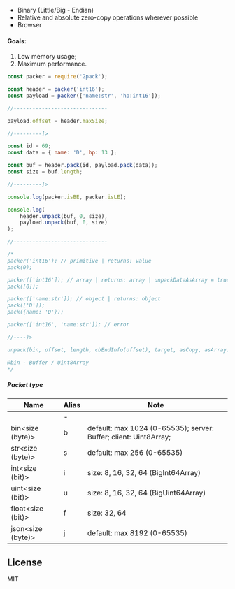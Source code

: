 * Binary (Little/Big - Endian)
* Relative and absolute zero-copy operations wherever possible
* Browser


#### Goals:
1. Low memory usage;
2. Maximum performance.


```javascript
const packer = require('2pack');

const header = packer('int16');
const payload = packer(['name:str', 'hp:int16']);

//------------------------------

payload.offset = header.maxSize;

//---------]>

const id = 69;
const data = { name: 'D', hp: 13 };

const buf = header.pack(id, payload.pack(data));
const size = buf.length;

//---------]>

console.log(packer.isBE, packer.isLE);

console.log(
    header.unpack(buf, 0, size),
    payload.unpack(buf, 0, size)
);

//------------------------------

/*
packer('int16'); // primitive | returns: value
pack(0);

packer(['int16']); // array | returns: array | unpackDataAsArray = true
pack([0]);

packer(['name:str']); // object | returns: object
pack(['D']);
pack({name: 'D'});

packer(['int16', 'name:str']); // error

//----)>

unpack(bin, offset, length, cbEndInfo(offset), target, asCopy, asArray);

@bin - Buffer / Uint8Array
*/
```


##### Packet type

| Name                | Alias   | Note                                                             |
|---------------------|---------|------------------------------------------------------------------|
|                     | -       |                                                                  |
| bin<size (byte)>    | b       | default: max 1024 (0-65535); server: Buffer; client: Uint8Array; |
| str<size (byte)>    | s       | default: max 256 (0-65535)                                       |
| int<size (bit)>     | i       | size: 8, 16, 32, 64 (BigInt64Array)                              |
| uint<size (bit)>    | u       | size: 8, 16, 32, 64 (BigUint64Array)                             |
| float<size (bit)>   | f       | size: 32, 64                                                     |
| json<size (byte)>   | j       | default: max 8192 (0-65535)                                      |


## License

MIT
